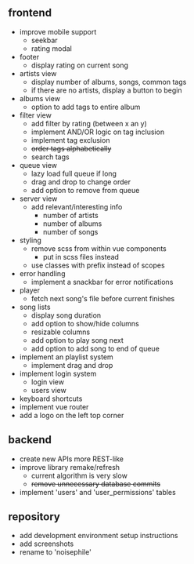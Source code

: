 
## frontend
- improve mobile support
  - seekbar
  - rating modal
- footer
  - display rating on current song
- artists view
  - display number of albums, songs, common tags
  - if there are no artists, display a button to begin
- albums view
  - option to add tags to entire album
- filter view
  - add filter by rating (between x an y)
  - implement AND/OR logic on tag inclusion
  - implement tag exclusion
  - ~~order tags alphabetically~~
  - search tags
- queue view
  - lazy load full queue if long
  - drag and drop to change order
  - add option to remove from queue
- server view
  - add relevant/interesting info
    - number of artists
    - number of albums
    - number of songs
- styling
  - remove scss from within vue components
    - put in scss files instead
  - use classes with prefix instead of scopes
- error handling
  - implement a snackbar for error notifications
- player
  - fetch next song's file before current finishes
- song lists
  - display song duration
  - add option to show/hide columns
  - resizable columns
  - add option to play song next
  - add option to add song to end of queue
- implement an playlist system
  - implement drag and drop
- implement login system
  - login view
  - users view
- keyboard shortcuts
- implement vue router
- add a logo on the left top corner

## backend
- create new APIs more REST-like
- improve library remake/refresh
  - current algorithm is very slow
  - ~~remove unnecessary database commits~~
- implement 'users' and 'user_permissions' tables

## repository
- add development environment setup instructions
- add screenshots
- rename to 'noisephile'
